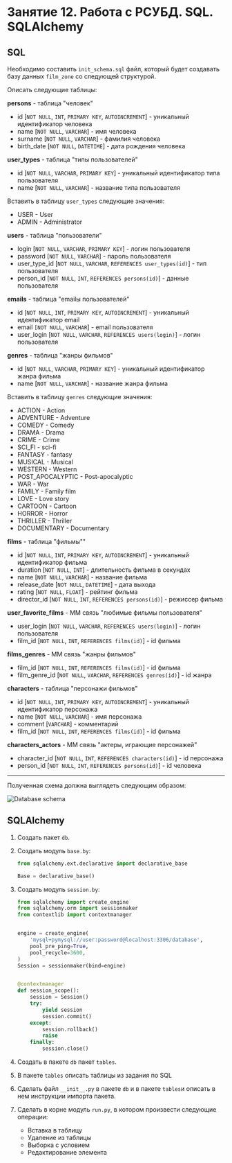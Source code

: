 # Занятие 12. Работа с РСУБД. SQL. SQLAlchemy

## SQL

Необходимо составить ```init_schema.sql``` файл, который будет создавать
базу данных ```film_zone``` со следующей структурой.

Описать следующие таблицы:

**persons** - таблица "человек"

* id [```NOT NULL```, ```INT```, ```PRIMARY KEY```, ```AUTOINCREMENT```] - уникальный идентификатор человека
* name [```NOT NULL```, ```VARCHAR```] - имя человека
* surname [```NOT NULL```, ```VARCHAR```] - фамилия человека
* birth_date [```NOT NULL```, ```DATETIME```] - дата рождения человека

**user_types** - таблица "типы пользователей"

* id [```NOT NULL```, ```VARCHAR```, ```PRIMARY KEY```] - уникальный идентификатор типа пользователя
* name [```NOT NULL```, ```VARCHAR```] - название типа пользователя

Вставить в таблицу ```user_types``` следующие значения:

* USER - User 
* ADMIN - Administrator

**users** - таблица "пользователи"

* login [```NOT NULL```, ```VARCHAR```, ```PRIMARY KEY```] - логин пользователя
* password [```NOT NULL```, ```VARCHAR```] - пароль пользователя
* user_type_id [```NOT NULL```, ```VARCHAR```, ```REFERENCES user_types(id)```] - тип пользователя
* person_id [```NOT NULL```, ```INT```, ```REFERENCES persons(id)```] - данные пользователя

**emails** - таблица "emailы пользователей"

* id [```NOT NULL```, ```INT```, ```PRIMARY KEY```, ```AUTOINCREMENT```] - уникальный идентификатор email
* email ```[NOT NULL```, ```VARCHAR```] - email пользователя
* user_login [```NOT NULL```, ```VARCHAR```, ```REFERENCES users(login)```] - логин пользователя

**genres** - таблица "жанры фильмов"

* id [```NOT NULL```, ```VARCHAR```, ```PRIMARY KEY```] - уникальный идентификатор жанра фильма
* name [```NOT NULL```, ```VARCHAR```] - название жанра фильма

Вставить в таблицу ```genres``` следующие значения:

* ACTION - Action 
* ADVENTURE - Adventure 
* COMEDY - Comedy
* DRAMA - Drama
* CRIME - Crime
* SCI_FI - sci-fi  
* FANTASY - fantasy
* MUSICAL - Musical 
* WESTERN - Western  
* POST_APOCALYPTIC - Post-apocalyptic  
* WAR - War 
* FAMILY - Family film 
* LOVE - Love story
* CARTOON - Cartoon
* HORROR - Horror 
* THRILLER - Thriller  
* DOCUMENTARY - Documentary

**films** - таблица "фильмы""

* id [```NOT NULL```, ```INT```, ```PRIMARY KEY```, ```AUTOINCREMENT```] - уникальный идентификатор фильма
* duration [```NOT NULL```, ```INT```] - длительность фильма в секундах
* name [```NOT NULL```, ```VARCHAR```] - название фильма
* release_date [```NOT NULL```, ```DATETIME```] - дата выхода
* rating [```NOT NULL```, ```FLOAT```] - рейтинг фильма
* director_id [```NOT NULL```, ```INT```, ```REFERENCES persons(id)```] - режиссер фильма

**user_favorite_films** - MM связь "любимые фильмы пользователя"

* user_login [```NOT NULL```, ```VARCHAR```, ```REFERENCES users(login)```] - логин пользователя
* film_id [```NOT NULL```, ```INT```, ```REFERENCES films(id)```] - id фильма

**films_genres** - MM связь "жанры фильмов"

* film_id [```NOT NULL```, ```INT```, ```REFERENCES films(id)```] - id фильма
* film_genre_id [```NOT NULL```, ```VARCHAR```, ```REFERENCES genres(id)```] - id жанра

**characters** - таблица "персонажи фильмов"
 
* id [```NOT NULL```, ```INT```, ```PRIMARY KEY```, ```AUTOINCREMENT```] - уникальный идентификатор персонажа
* name [```NOT NULL```, ```VARCHAR```] - имя персонажа
* comment [```VARCHAR```] - комментарий
* film_id [```NOT NULL```, ```INT```, ```REFERENCES films(id)```] - id фильма

**characters_actors** - MM связь "актеры, играющие персонажей"

* character_id [```NOT NULL```, ```INT```, ```REFERENCES characters(id)```] - id персонажа
* person_id [```NOT NULL```, ```INT```, ```REFERENCES persons(id)```] - id человека


***

Полученная схема должна выглядеть следующим образом:

![Database schema](schema.png)

## SQLAlchemy

1. Создать пакет ```db```.
2. Создать модуль ```base.by```:

    ```python
    from sqlalchemy.ext.declarative import declarative_base
    
    Base = declarative_base()
    ```

3. Создать модуль ```session.by```:

    ```python
    from sqlalchemy import create_engine
    from sqlalchemy.orm import sessionmaker
    from contextlib import contextmanager
    
    
    engine = create_engine(
        'mysql+pymysql://user:password@localhost:3306/database',
        pool_pre_ping=True,
        pool_recycle=3600,
    )
    Session = sessionmaker(bind=engine)
    
    
    @contextmanager
    def session_scope():
        session = Session()
        try:
            yield session
            session.commit()
        except:
            session.rollback()
            raise
        finally:
            session.close()
    ```

4. Создать в пакете ```db``` пакет ```tables```.
5. В пакете ```tables``` описать таблицы из задания по SQL
6. Сделать файл ```__init__.py``` в пакете ```db``` и в пакете ```tables```и описать в нем инструкции импорта пакета.
7. Сделать в корне модуль ```run.py```, в котором произвести следующие операции:

   * Вставка в таблицу
   * Удаление из таблицы
   * Выборка с условием
   * Редактирование элемента
